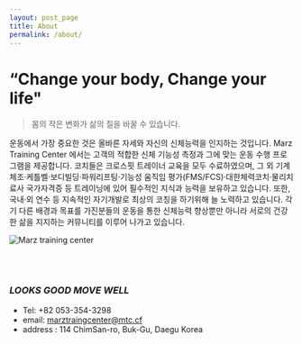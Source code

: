 ```yaml
---
layout: post_page
title: About
permalink: /about/
---
```


“Change your body, Change your life"
==============================================





> 몸의 작은 변화가 삶의 질을 바꿀 수 있습니다.

운동에서 가장 중요한 것은 올바른 자세와 자신의 신체능력을 인지하는 것입니다. Marz Training Center 에서는 고객의 적합한 신체 기능성 측정과 그에 맞는 운동 수행 프로그램을 제공합니다. 코치들은 크로스핏 트레이너 교육을 모두 수료하였으며, 그 외 기계체조·케틀벨·보디빌딩·파워리프팅·기능성 움직임 평가(FMS/FCS)·대한체력코치·물리치료사 국가자격증 등 트레이닝에 있어 필수적인 지식과 능력을 보유하고 있습니다. 또한, 국내·외 연수 등 지속적인 자기개발로 최상의 코칭을 하기위해 늘 노력하고 있습니다. 각기 다른 배경과 목표를 가진분들의 운동을 통한 신체능력 향상뿐만 아니라 서로의 건강한 삶을 지지하는 커뮤니티를 이루어 나가고 있습니다.



![Marz training center](https://live.staticflickr.com/65535/48492515961_1a9d8b868f_b.jpg)


<br>
<br>

### *LOOKS GOOD MOVE WELL*


- Tel: +82 053-354-3298
- email: [marztraingcenter@mtc.cf](marztraingcenter@mtc.)
- address : 114 ChimSan-ro, Buk-Gu, Daegu Korea
